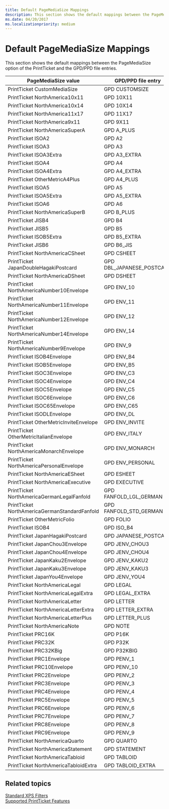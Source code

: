 ```yaml
---
title: Default PageMediaSize Mappings
description: This section shows the default mappings between the PageMediaSize option of the PrintTicket and the GPD/PPD file entries.
ms.date: 04/20/2017
ms.localizationpriority: medium
---
```


# Default PageMediaSize Mappings


This section shows the default mappings between the PageMediaSize option of the PrintTicket and the GPD/PPD file entries.

| PageMediaSize value                           | GPD/PPD file entry          |
|-----------------------------------------------|-----------------------------|
| PrintTicket CustomMediaSize                   | GPD CUSTOMSIZE              |
| PrintTicket NorthAmerica10x11                 | GPD 10X11                   |
| PrintTicket NorthAmerica10x14                 | GPD 10X14                   |
| PrintTicket NorthAmerica11x17                 | GPD 11X17                   |
| PrintTicket NorthAmerica9x11                  | GPD 9X11                    |
| PrintTicket NorthAmericaSuperA                | GPD A\_PLUS                 |
| PrintTicket ISOA2                             | GPD A2                      |
| PrintTicket ISOA3                             | GPD A3                      |
| PrintTicket ISOA3Extra                        | GPD A3\_EXTRA               |
| PrintTicket ISOA4                             | GPD A4                      |
| PrintTicket ISOA4Extra                        | GPD A4\_EXTRA               |
| PrintTicket OtherMetricA4Plus                 | GPD A4\_PLUS                |
| PrintTicket ISOA5                             | GPD A5                      |
| PrintTicket ISOA5Extra                        | GPD A5\_EXTRA               |
| PrintTicket ISOA6                             | GPD A6                      |
| PrintTicket NorthAmericaSuperB                | GPD B\_PLUS                 |
| PrintTicket JISB4                             | GPD B4                      |
| PrintTicket JISB5                             | GPD B5                      |
| PrintTicket ISOB5Extra                        | GPD B5\_EXTRA               |
| PrintTicket JISB6                             | GPD B6\_JIS                 |
| PrintTicket NorthAmericaCSheet                | GPD CSHEET                  |
| PrintTicket JapanDoubleHagakiPostcard         | GPD DBL\_JAPANESE\_POSTCARD |
| PrintTicket NorthAmericaDSheet                | GPD DSHEET                  |
| PrintTicket NorthAmericaNumber10Envelope      | GPD ENV\_10                 |
| PrintTicket NorthAmericaNumber11Envelope      | GPD ENV\_11                 |
| PrintTicket NorthAmericaNumber12Envelope      | GPD ENV\_12                 |
| PrintTicket NorthAmericaNumber14Envelope      | GPD ENV\_14                 |
| PrintTicket NorthAmericaNumber9Envelope       | GPD ENV\_9                  |
| PrintTicket ISOB4Envelope                     | GPD ENV\_B4                 |
| PrintTicket ISOB5Envelope                     | GPD ENV\_B5                 |
| PrintTicket ISOC3Envelope                     | GPD ENV\_C3                 |
| PrintTicket ISOC4Envelope                     | GPD ENV\_C4                 |
| PrintTicket ISOC5Envelope                     | GPD ENV\_C5                 |
| PrintTicket ISOC6Envelope                     | GPD ENV\_C6                 |
| PrintTicket ISOC65Envelope                    | GPD ENV\_C65                |
| PrintTicket ISODLEnvelope                     | GPD ENV\_DL                 |
| PrintTicket OtherMetricInviteEnvelope         | GPD ENV\_INVITE             |
| PrintTicket OtherMetricItalianEnvelope        | GPD ENV\_ITALY              |
| PrintTicket NorthAmericaMonarchEnvelope       | GPD ENV\_MONARCH            |
| PrintTicket NorthAmericaPersonalEnvelope      | GPD ENV\_PERSONAL           |
| PrintTicket NorthAmericaESheet                | GPD ESHEET                  |
| PrintTicket NorthAmericaExecutive             | GPD EXECUTIVE               |
| PrintTicket NorthAmericaGermanLegalFanfold    | GPD FANFOLD\_LGL\_GERMAN    |
| PrintTicket NorthAmericaGermanStandardFanfold | GPD FANFOLD\_STD\_GERMAN    |
| PrintTicket OtherMetricFolio                  | GPD FOLIO                   |
| PrintTicket ISOB4                             | GPD ISO\_B4                 |
| PrintTicket JapanHagakiPostcard               | GPD JAPANESE\_POSTCARD      |
| PrintTicket JapanChou3Envelope                | GPD JENV\_CHOU3             |
| PrintTicket JapanChou4Envelope                | GPD JENV\_CHOU4             |
| PrintTicket JapanKaku2Envelope                | GPD JENV\_KAKU2             |
| PrintTicket JapanKaku3Envelope                | GPD JENV\_KAKU3             |
| PrintTicket JapanYou4Envelope                 | GPD JENV\_YOU4              |
| PrintTicket NorthAmericaLegal                 | GPD LEGAL                   |
| PrintTicket NorthAmericaLegalExtra            | GPD LEGAL\_EXTRA            |
| PrintTicket NorthAmericaLetter                | GPD LETTER                  |
| PrintTicket NorthAmericaLetterExtra           | GPD LETTER\_EXTRA           |
| PrintTicket NorthAmericaLetterPlus            | GPD LETTER\_PLUS            |
| PrintTicket NorthAmericaNote                  | GPD NOTE                    |
| PrintTicket PRC16K                            | GPD P16K                    |
| PrintTicket PRC32K                            | GPD P32K                    |
| PrintTicket PRC32KBig                         | GPD P32KBIG                 |
| PrintTicket PRC1Envelope                      | GPD PENV\_1                 |
| PrintTicket PRC10Envelope                     | GPD PENV\_10                |
| PrintTicket PRC2Envelope                      | GPD PENV\_2                 |
| PrintTicket PRC3Envelope                      | GPD PENV\_3                 |
| PrintTicket PRC4Envelope                      | GPD PENV\_4                 |
| PrintTicket PRC5Envelope                      | GPD PENV\_5                 |
| PrintTicket PRC6Envelope                      | GPD PENV\_6                 |
| PrintTicket PRC7Envelope                      | GPD PENV\_7                 |
| PrintTicket PRC8Envelope                      | GPD PENV\_8                 |
| PrintTicket PRC9Envelope                      | GPD PENV\_9                 |
| PrintTicket NorthAmericaQuarto                | GPD QUARTO                  |
| PrintTicket NorthAmericaStatement             | GPD STATEMENT               |
| PrintTicket NorthAmericaTabloid               | GPD TABLOID                 |
| PrintTicket NorthAmericaTabloidExtra          | GPD TABLOID\_EXTRA          |

 

## Related topics
[Standard XPS Filters](standard-xps-filters.md)  
[Supported PrintTicket Features](supported-printticket-features.md)  



